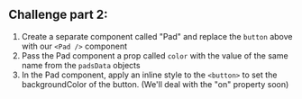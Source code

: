 ## Challenge part 2:
1. Create a separate component called "Pad" and replace the `button` above with our `<Pad />` component
2. Pass the Pad component a prop called `color` with the value of the same name from the `padsData` objects
3. In the Pad component, apply an inline style to the `<button>` to set the backgroundColor of the button.
(We'll deal with the "on" property soon)